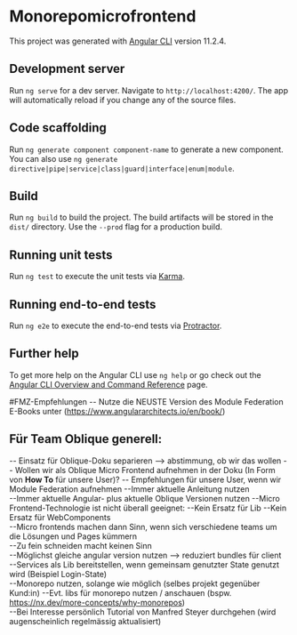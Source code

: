 # Monorepomicrofrontend

This project was generated with [Angular CLI](https://github.com/angular/angular-cli) version 11.2.4.

## Development server

Run `ng serve` for a dev server. Navigate to `http://localhost:4200/`. The app will automatically reload if you change any of the source files.

## Code scaffolding

Run `ng generate component component-name` to generate a new component. You can also use `ng generate directive|pipe|service|class|guard|interface|enum|module`.

## Build

Run `ng build` to build the project. The build artifacts will be stored in the `dist/` directory. Use the `--prod` flag for a production build.

## Running unit tests

Run `ng test` to execute the unit tests via [Karma](https://karma-runner.github.io).

## Running end-to-end tests

Run `ng e2e` to execute the end-to-end tests via [Protractor](http://www.protractortest.org/).

## Further help

To get more help on the Angular CLI use `ng help` or go check out the [Angular CLI Overview and Command Reference](https://angular.io/cli) page.


#FMZ-Empfehlungen
 -- Nutze die NEUSTE Version des Module Federation E-Books unter (https://www.angulararchitects.io/en/book/)
## Für Team Oblique generell:
 --  Einsatz für Oblique-Doku separieren --> abstimmung, ob wir das wollen
 --  Wollen wir als Oblique Micro Frontend aufnehmen in der Doku (In Form von <b>How To</b> für unsere User)?
 -- Empfehlungen für unsere User, wenn wir Module Federation aufnehmen
--Immer aktuelle Anleitung nutzen   
 --Immer aktuelle Angular- plus aktuelle Oblique Versionen nutzen
   --Micro Frontend-Technologie ist nicht überall geeignet:
       --Kein Ersatz für Lib
       --Kein Ersatz für WebComponents   
   --Micro frontends machen dann Sinn, wenn sich verschiedene teams um die Lösungen und Pages kümmern   
   --Zu fein schneiden macht keinen Sinn   
   --Möglichst gleiche angular version nutzen --> reduziert bundles für client   
   --Services als Lib bereitstellen, wenn gemeinsam genutzter State genutzt wird (Beispiel Login-State)   
   --Monorepo nutzen, solange wie möglich (selbes projekt gegenüber Kund:in)
   --Evt. libs für monorepo nutzen / anschauen (bspw. https://nx.dev/more-concepts/why-monorepos)   
   --Bei Interesse persönlich Tutorial von Manfred Steyer durchgehen (wird augenscheinlich regelmässig aktualisiert)

